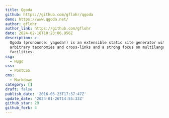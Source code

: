 ```yaml
---
title: Qgoda
github: https://github.com/gflohr/qgoda
demo: https://www.qgoda.net/
author: gflohr
author_link: https://github.com/gflohr
date: 2024-02-18T10:23:06.956Z
description: >-
  Qgoda (pronounce: yagoda!) is an extensible static site generator with
  arbitrary taxonomies and cross-links and a strong focus on multilanguage
  facilities.
ssg:
  - Hugo
css:
  - PostCSS
cms:
  - Markdown
category: []
draft: false
publish_date: '2016-05-23T17:57:47Z'
update_date: '2024-01-26T14:55:33Z'
github_star: 29
github_fork: 4
---
```

